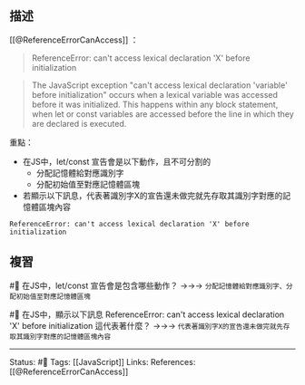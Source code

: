 ## 描述

[[@ReferenceErrorCanAccess]] ：
> ReferenceError: can't access lexical declaration 'X' before initialization

> The JavaScript exception "can't access lexical declaration 'variable' before initialization" occurs when a lexical variable was accessed before it was initialized. This happens within any block statement, when let or const variables are accessed before the line in which they are declared is executed.

重點：
- 在JS中，let/const 宣告會是以下動作，且不可分割的
	- 分配記憶體給對應識別字
	- 分配初始值至對應記憶體區塊
- 若顯示以下訊息，代表著識別字X的宣告還未做完就先存取其識別字對應的記憶體區塊內容

```
ReferenceError: can't access lexical declaration 'X' before initialization
```


## 複習
#🧠 在JS中，let/const 宣告會是包含哪些動作？ ->->-> `分配記憶體給對應識別字、分配初始值至對應記憶體區塊`
<!--SR:!2022-08-07,3,250-->

#🧠 在JS中，顯示以下訊息 ReferenceError: can't access lexical declaration 'X' before initialization 這代表著什麼？ ->->-> `代表著識別字X的宣告還未做完就先存取其識別字對應的記憶體區塊內容`
<!--SR:!2022-08-17,10,250-->


---
Status: #🌱 
Tags:
[[JavaScript]]
Links:
References:
[[@ReferenceErrorCanAccess]]